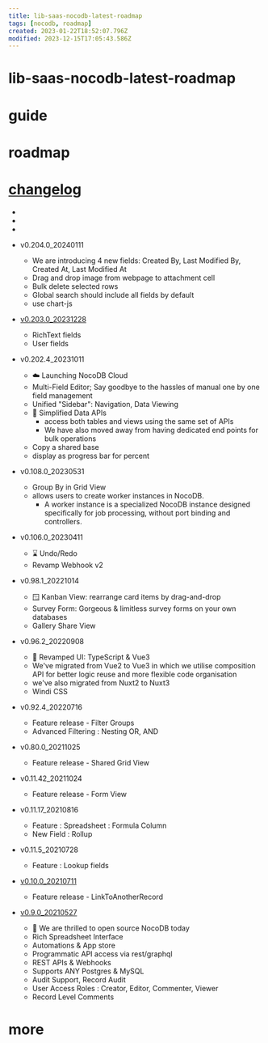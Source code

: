 ```yaml
---
title: lib-saas-nocodb-latest-roadmap
tags: [nocodb, roadmap]
created: 2023-01-22T18:52:07.796Z
modified: 2023-12-15T17:05:43.586Z
---
```


# lib-saas-nocodb-latest-roadmap

# guide

# roadmap

# [changelog](https://nocodb.com/changelog)

- 
- 
- 

- v0.204.0_20240111
  - We are introducing 4 new fields: Created By, Last Modified By, Created At, Last Modified At
  - Drag and drop image from webpage to attachment cell 
  - Bulk delete selected rows
  - Global search should include all fields by default
  - use chart-js

- [v0.203.0_20231228](https://github.com/nocodb/nocodb/releases/tag/0.203.0)
  - RichText fields
  - User fields

- v0.202.4_20231011
  - ☁️ Launching NocoDB Cloud
  - Multi-Field Editor; Say goodbye to the hassles of manual one by one field management
  - Unified "Sidebar": Navigation, Data Viewing
  - 🚨 Simplified Data APIs
    - access both tables and views using the same set of APIs
    - We have also moved away from having dedicated end points for bulk operations
  - Copy a shared base
  - display as progress bar for percent

- v0.108.0_20230531
  - Group By in Grid View
  - allows users to create worker instances in NocoDB. 
    - A worker instance is a specialized NocoDB instance designed specifically for job processing, without port binding and controllers. 

- v0.106.0_20230411
  - ⌛️ Undo/Redo
  - Revamp Webhook v2

- v0.98.1_20221014
  - 🪟 Kanban View: rearrange card items by drag-and-drop
  - Survey Form: Gorgeous & limitless survey forms on your own databases
  - Gallery Share View

- v0.96.2_20220908
  - 🎨 Revamped UI: TypeScript & Vue3
  - We've migrated from Vue2 to Vue3 in which we utilise composition API for better logic reuse and more flexible code organisation
  - we've also migrated from Nuxt2 to Nuxt3
  - Windi CSS

- v0.92.4_20220716
  - Feature release - Filter Groups
  - Advanced Filtering : Nesting OR, AND

- v0.80.0_20211025
  - Feature release - Shared Grid View

- v0.11.42_20211024
  - Feature release - Form View

- v0.11.17_20210816
  - Feature : Spreadsheet : Formula Column
  - New Field : Rollup

- v0.11.5_20210728
  - Feature : Lookup fields

- [v0.10.0_20210711](https://github.com/nocodb/nocodb/releases/tag/0.10.0)
  - Feature release - LinkToAnotherRecord

- [v0.9.0_20210527](https://github.com/nocodb/nocodb/releases/tag/0.9)
  - 🚀 We are thrilled to open source NocoDB today
  - Rich Spreadsheet Interface
  - Automations & App store
  - Programmatic API access via rest/graphql
  - REST APIs & Webhooks
  - Supports ANY Postgres & MySQL
  - Audit Support, Record Audit
  - User Access Roles : Creator, Editor, Commenter, Viewer
  - Record Level Comments
# more
